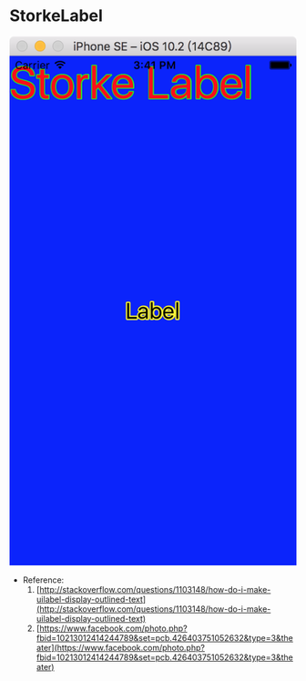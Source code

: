 # StorkeLabel

![Image](https://github.com/markchangjz/StorkeLabel/blob/master/screenshot/screenshot.png)

* Reference:
	1. [http://stackoverflow.com/questions/1103148/how-do-i-make-uilabel-display-outlined-text](http://stackoverflow.com/questions/1103148/how-do-i-make-uilabel-display-outlined-text)
	2. [https://www.facebook.com/photo.php?fbid=10213012414244789&set=pcb.426403751052632&type=3&theater](https://www.facebook.com/photo.php?fbid=10213012414244789&set=pcb.426403751052632&type=3&theater)
